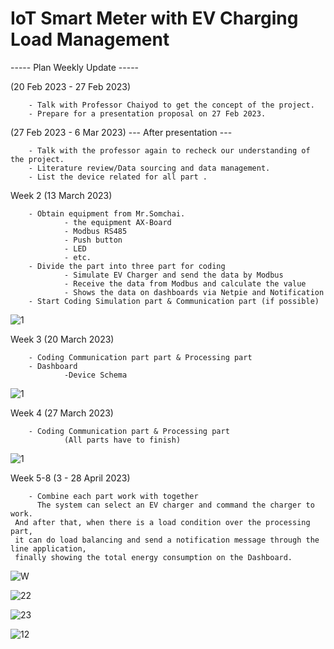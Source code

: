 <h1> IoT Smart Meter with EV Charging Load Management </h1>

----- Plan Weekly Update -----

(20 Feb 2023 - 27 Feb 2023) 

        - Talk with Professor Chaiyod to get the concept of the project.
        - Prepare for a presentation proposal on 27 Feb 2023.
        
(27 Feb 2023 - 6 Mar 2023)  --- After presentation --- 

        - Talk with the professor again to recheck our understanding of the project.
        - Literature review/Data sourcing and data management.
        - List the device related for all part .
        
Week 2 (13 March 2023)

        - Obtain equipment from Mr.Somchai.
                - the equipment AX-Board
                - Modbus RS485
                - Push button
                - LED
                - etc.
        - Divide the part into three part for coding
                - Simulate EV Charger and send the data by Modbus
                - Receive the data from Modbus and calculate the value
                - Shows the data on dashboards via Netpie and Notification
        - Start Coding Simulation part & Communication part (if possible)
        
   ![1](https://user-images.githubusercontent.com/127666810/226188362-204695a3-2208-4a83-a9bd-9b9656411a49.jpg)
                
Week 3 (20 March 2023)

        - Coding Communication part part & Processing part
        - Dashboard
                -Device Schema 
   ![1](https://user-images.githubusercontent.com/127868779/227254514-9dff41da-9e69-4110-8f29-a63f00884fc2.png)
        
Week 4 (27 March 2023)

        - Coding Communication part & Processing part 
                (All parts have to finish)
   ![1](https://user-images.githubusercontent.com/127868779/229125325-f8cc7647-64d0-4139-9fe5-a09bb769a1b7.png)

Week 5-8 (3 - 28 April 2023)

        - Combine each part work with together
          The system can select an EV charger and command the charger to work. 
     And after that, when there is a load condition over the processing part, 
     it can do load balancing and send a notification message through the line application, 
     finally showing the total energy consumption on the Dashboard.
     
   ![W](https://user-images.githubusercontent.com/127666810/237061544-9c8d2de0-e808-4add-93f1-9f17d56a4eae.jpg) 
    
   ![22](https://user-images.githubusercontent.com/127666810/236921716-b9df8502-f23a-4d2b-9176-55fa2c6884d3.jpg)
     
   ![23](https://user-images.githubusercontent.com/127666810/236921793-5f2aa052-54b0-4002-ade0-a87edad08157.jpg)
     
   ![12](https://user-images.githubusercontent.com/127666810/236921833-ab923d9a-83f8-4d99-b998-9b712669108b.jpg)
   
   


